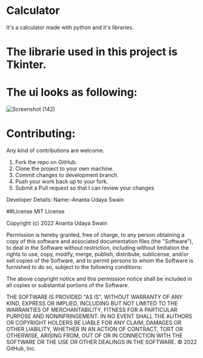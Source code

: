 # Calculator
It's a calculator made with python and it's libraries.

# The librarie used in this project is Tkinter.

# The ui looks as following:

![Screenshot (142)](https://user-images.githubusercontent.com/97825044/156895209-c2683146-130e-48bf-aa62-a449c122fd63.png)

# Contributing:
Any kind of contributions are welcome.

1) Fork the repo on GitHub.
2) Clone the project to your own machine.
3) Commit changes to development branch.
4) Push your work back up to your fork.
5) Submit a Pull request so that I can review your changes

Developer Details:
Name:-Ananta Udaya Swain

##License MIT License

Copyright (c) 2022 Ananta Udaya Swain

Permission is hereby granted, free of charge, to any person obtaining a copy of this software and associated documentation files (the "Software"), to deal in the Software without restriction, including without limitation the rights to use, copy, modify, merge, publish, distribute, sublicense, and/or sell copies of the Software, and to permit persons to whom the Software is furnished to do so, subject to the following conditions:

The above copyright notice and this permission notice shall be included in all copies or substantial portions of the Software.

THE SOFTWARE IS PROVIDED "AS IS", WITHOUT WARRANTY OF ANY KIND, EXPRESS OR IMPLIED, INCLUDING BUT NOT LIMITED TO THE WARRANTIES OF MERCHANTABILITY, FITNESS FOR A PARTICULAR PURPOSE AND NONINFRINGEMENT. IN NO EVENT SHALL THE AUTHORS OR COPYRIGHT HOLDERS BE LIABLE FOR ANY CLAIM, DAMAGES OR OTHER LIABILITY, WHETHER IN AN ACTION OF CONTRACT, TORT OR OTHERWISE, ARISING FROM, OUT OF OR IN CONNECTION WITH THE SOFTWARE OR THE USE OR OTHER DEALINGS IN THE SOFTWARE. © 2022 GitHub, Inc.

